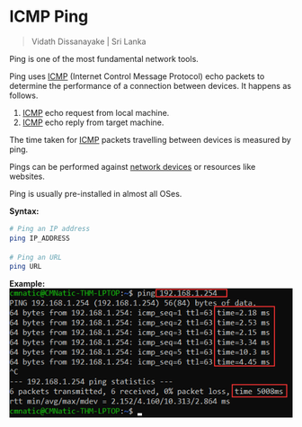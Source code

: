 # ICMP Ping

> Vidath Dissanayake | Sri Lanka

Ping is one of the most fundamental network tools.

Ping uses [ICMP](../../network/protocols/layer%203/ICMP.md) (Internet Control Message Protocol) echo packets to determine the performance of a connection between devices. It happens as follows.

1. [ICMP](../../network/protocols/layer%203/ICMP.md) echo request from local machine.
2. [ICMP](../../network/protocols/layer%203/ICMP.md) echo reply from target machine.

The time taken for [ICMP](../../network/protocols/layer%203/ICMP.md) packets travelling between devices is measured by ping.

Pings can be performed against [network devices](../../network/devices/network%20devices.md) or resources like websites.

Ping is usually pre-installed in almost all OSes.

**Syntax:**

```bash
# Ping an IP address
ping IP_ADDRESS

# Ping an URL
ping URL
```

**Example:**
![ping](assets/images/ping.png)
